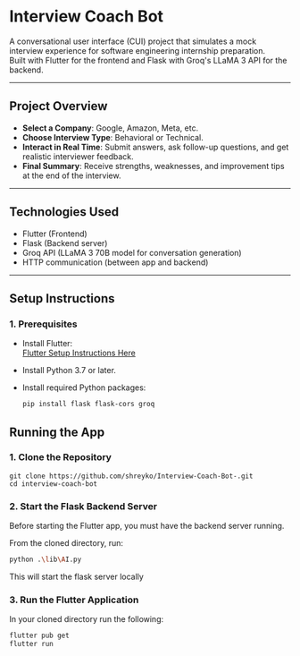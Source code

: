 # Interview Coach Bot

A conversational user interface (CUI) project that simulates a mock interview experience for software engineering internship preparation.  
Built with Flutter for the frontend and Flask with Groq's LLaMA 3 API for the backend.

---

## Project Overview

- **Select a Company**: Google, Amazon, Meta, etc.
- **Choose Interview Type**: Behavioral or Technical.
- **Interact in Real Time**: Submit answers, ask follow-up questions, and get realistic interviewer feedback.
- **Final Summary**: Receive strengths, weaknesses, and improvement tips at the end of the interview.

---

## Technologies Used

- Flutter (Frontend)
- Flask (Backend server)
- Groq API (LLaMA 3 70B model for conversation generation)
- HTTP communication (between app and backend)

---

## Setup Instructions

### 1. Prerequisites

- Install Flutter:  
    [Flutter Setup Instructions Here](https://docs.flutter.dev/get-started/install)

- Install Python 3.7 or later.
- Install required Python packages:
  ```bash
  pip install flask flask-cors groq

## Running the App

### 1. Clone the Repository
```
git clone https://github.com/shreyko/Interview-Coach-Bot-.git
cd interview-coach-bot
```
### 2. Start the Flask Backend Server

Before starting the Flutter app, you must have the backend server running.

From the cloned directory, run:

```bash
python .\lib\AI.py
```
This will start the flask server locally

### 3. Run the Flutter Application

In your cloned directory run the following:
```bash
flutter pub get
flutter run
```

